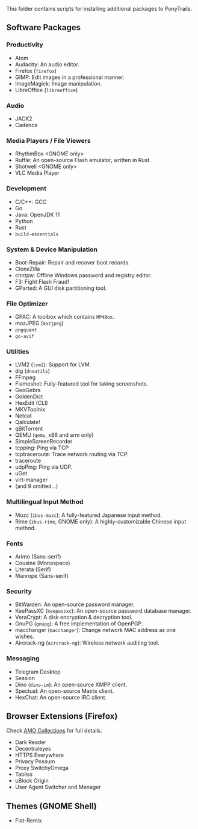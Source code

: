 This folder contains scripts for installing additional packages to PonyTrails.

## Software Packages
### Productivity
* Atom
* Audacity: An audio editor.
* Firefox (`firefox`)
* GIMP: Edit images in a professional manner.
* ImageMagick: Image manipulation.
* LibreOffice (`libreoffice`)

### Audio
* JACK2
* Cadence

### Media Players / File Viewers
* RhythmBox &lt;GNOME only>
* Ruffle: An open-source Flash emulator, written in Rust.
* Shotwell &lt;GNOME only>
* VLC Media Player

### Development
* C/C++: GCC
* Go
* Java: OpenJDK 11
* Python
* Rust
* `build-essentials`

### System & Device Manipulation
* Boot-Repair: Repair and recover boot records.
* CloneZilla
* chntpw: Offline Windows password and registry editor.
* F3: Fight Flash Fraud!
* GParted: A GUI disk partitioning tool.

### File Optimizer
* GPAC: A toolbox which contains `MP4Box`.
* mozJPEG (`mozjpeg`)
* `pngquant`
* `go-avif`

### Utilities
* LVM2 (`lvm2`): Support for LVM.
* dig (`dnsutils`)
* FFmpeg
* Flameshot: Fully-featured tool for taking screenshots.
* GeoGebra
* GoldenDict
* HexEdit (CLI)
* MKVToolnix
* Netcat
* Qalculate!
* qBitTorrent
* QEMU (`qemu`, x86 and arm only)
* SimpleScreenRecorder
* tcpping: Ping via TCP 
* tcptraceroute: Trace network routing via TCP.
* traceroute
* udpPing: Ping via UDP.
* uGet
* virt-manager
* (and 9 omitted...)

### Multilingual Input Method
* Mozc (`ibus-mozc`): A fully-featured Japanese input method.
* Rime (`ibus-rime`, GNOME only): A highly-customizable Chinese input method.

### Fonts
* Arimo (Sans-serif)
* Cousine (Monospace)
* Literata (Serif)
* Manrope (Sans-serif)

### Security
* BitWarden: An open-source password manager.
* KeePassXC (`keepassxc`): An open-source password database manager.
* VeraCrypt: A disk encryption & decryption tool.
* GnuPG (`gnupg`): A free implementation of OpenPGP.
* macchanger (`macchanger`): Change network MAC address as one wishes.
* Aircrack-ng (`aircrack-ng`): Wireless network auditing tool.

### Messaging
* Telegram Desktop
* Session
* Dino (`dino-im`): An open-source XMPP client.
* Spectual: An open-source Matrix client.
* HexChat: An open-source IRC client.

## Browser Extensions (Firefox)
Check [AMO Collections](https://addons.mozilla.org/en-US/firefox/collections/15706102/yMLM8Tv9XQeHX0nN/) for full details.
* Dark Reader
* Decentraleyes
* HTTPS Everywhere
* Privacy Possum
* Proxy SwitchyOmega
* Tabliss
* uBlock Origin
* User Agent Switcher and Manager

## Themes (GNOME Shell)
* Flat-Remix
